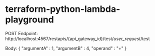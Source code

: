 # terraform-python-lambda-playground

POST Endpoint:
http://localhost:4567/restapis/{api_gateway_id}/test/_user_request_/test

Body:
{
    "argumentA" : 1,
    "argumentB" : 4,
    "operand"   : "+"
}

